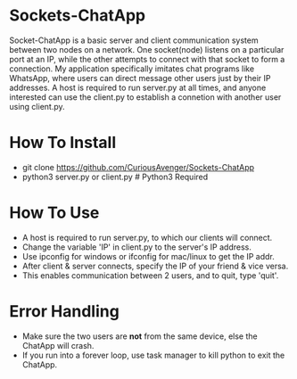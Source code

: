 # Sockets-ChatApp
Socket-ChatApp is a basic server and client communication system between two nodes on a network. One socket(node) listens on a particular port at an IP, while the other attempts to connect with that socket to form a connection. My application specifically imitates chat programs like WhatsApp, where users can direct message other users just by their IP addresses. A host is required to run server.py at all times, and anyone interested can use the client.py to establish a connetion with another user using client.py. 

# How To Install
- git clone https://github.com/CuriousAvenger/Sockets-ChatApp
- python3 server.py or client.py # Python3 Required

# How To Use
- A host is required to run server.py, to which our clients will connect. 
- Change the variable 'IP' in client.py to the server's IP address. 
- Use ipconfig for windows or ifconfig for mac/linux to get the IP addr. 
- After client & server connects, specify the IP of your friend & vice versa.
- This enables communication between 2 users, and to quit, type 'quit'.

# Error Handling
- Make sure the two users are **not** from the same device, else the ChatApp will crash.
- If you run into a forever loop, use task manager to kill python to exit the ChatApp. 
